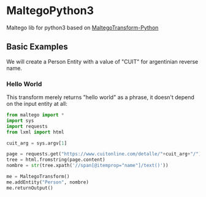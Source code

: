 # MaltegoPython3
Maltego lib for python3 based on [MaltegoTransform-Python](https://github.com/paterva/MaltegoTransform-Python)

## Basic Examples

We will create a Person Entity with a value of "CUIT" for argentinian reverse name.

### Hello World

This transform merely returns "hello world" as a phrase, it doesn't depend on the input entity at all:

``` python
from maltego import *
import sys
import requests
from lxml import html

cuit_arg = sys.argv[1]

page = requests.get("https://www.cuitonline.com/detalle/"+cuit_arg+"/") 
tree = html.fromstring(page.content)
nombre = str(tree.xpath('//span[@itemprop="name"]/text()')) 

me = MaltegoTransform()
me.addEntity("Person", nombre)
me.returnOutput()
```


